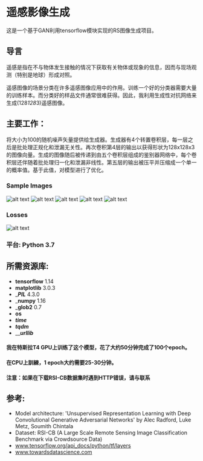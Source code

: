 # 遥感影像生成

这是一个基于GAN利用tensorflow模块实现的RS图像生成项目。



## 导言

遥感是指在不与物体发生接触的情况下获取有关物体或现象的信息，因而与现场观测（特别是地球）形成对照。

遥感图像的场景分类在许多遥感图像应用中的作用。训练一个好的分类器需要大量的训练样本。而分类好的样品文件通常很难获得。因此，我利用生成性对抗网络来生成(128*128*3)遥感图像。



## 主要工作：

将大小为100的随机噪声矢量提供给生成器。生成器有4个转置卷积层，每一层之后是批处理正规化和泄漏无关性。再次卷积第4层的输出以获得形状为128x128x3的图像向量。生成的图像随后被传递到由五个卷积层组成的鉴别器网络中，每个卷积层还伴随着批处理归一化和泄漏非线性。第五层的输出被压平并压缩成一个单一的概率值。基于此值，对模型进行了优化。

### Sample Images
![alt text](https://github.com/StephenZheng0315/GAN_RS_image/blob/master/sample_images/01.png)
![alt text](https://github.com/StephenZheng0315/GAN_RS_image/blob/master/sample_images/02.png)
![alt text](https://github.com/StephenZheng0315/GAN_RS_image/blob/master/sample_images/03.png)
![alt text](https://github.com/StephenZheng0315/GAN_RS_image/blob/master/sample_images/04.png)
![alt text](https://github.com/StephenZheng0315/GAN_RS_image/blob/master/sample_images/05.png)

### Losses

![alt text](https://github.com/StephenZheng0315/GAN_RS_image/blob/master/sample_images/losses_198.png)



### 平台: Python 3.7

## 所需资源库:
* __tensorflow__ 1.14
* __matplotlib__ 3.0.3
* ______PIL_____ 4.3.0
* _____numpy____ 1.16
* _____glob2____ 0.7
* ______os______
* _____time_____
* _____tqdm_____
* _____urllib___


#### 我在特斯拉T4 GPU上训练了这个模型，花了大约50分钟完成了100个epoch。
#### 在CPU上訓練，1 epoch大约需要25-30分钟。
#### 注意：如果在下载RSI-CB数据集时遇到HTTP错误，请与联系

## 参考:
* Model architecture: 'Unsupervised Representation Learning with Deep Convolutional Generative Adversarial Networks' by Alec   Radford, Luke Metz, Soumith Chintala
* Dataset: RSI-CB (A Large Scale Remote Sensing Image Classification Benchmark via Crowdsource Data)
* www.tensorflow.org/api_docs/python/tf/layers
* www.towardsdatascience.com
